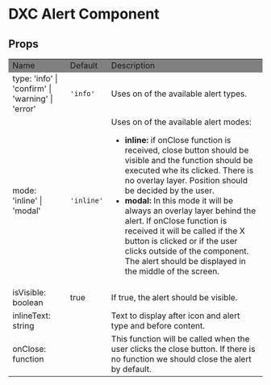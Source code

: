 # DXC Alert Component

## Props

<table>
    <tr style="background-color: grey">
        <td>Name</td>
        <td>Default</td>
        <td>Description</td>
    </tr>
    <tr>
        <td>type: 'info' | 'confirm' | 'warning' | 'error'</td>
        <td><code>'info'</code></td>
        <td>Uses on of the available alert types.</td>
    </tr>
    <tr>
        <td>mode: 'inline' | 'modal'</td>
        <td><code>'inline'</code></td>
        <td>Uses on of the available alert modes:
            <ul>
                <li>
                    <strong>inline:</strong> if onClose function is received, close button should be visible and the function should be executed whe its clicked.
                    There is no overlay layer. 
                    Position should be decided by the user.
                </li>
                <li>
                    <strong>modal:</strong> In this mode it will be always an overlay layer behind the alert. 
                    If onClose function is received it will be called if the X button is clicked or if the user clicks outside of the component. The alert should be displayed in the middle of the screen.
                </li>
            </ul>
        </td>
    </tr>
    <tr>
        <td>isVisible: boolean</td>
        <td>true</td>
        <td>If true, the alert should be visible.</td>
    </tr>
    <tr>
        <td>inlineText: string</td>
        <td></td>
        <td>Text to display after icon and alert type and before content.</td>
    </tr>
    <tr>
        <td>onClose: function</td>
        <td></td>
        <td>This function will be called when the user clicks the close button. If there is no function we should close the alert by default.</td>
    </tr>
</table>
